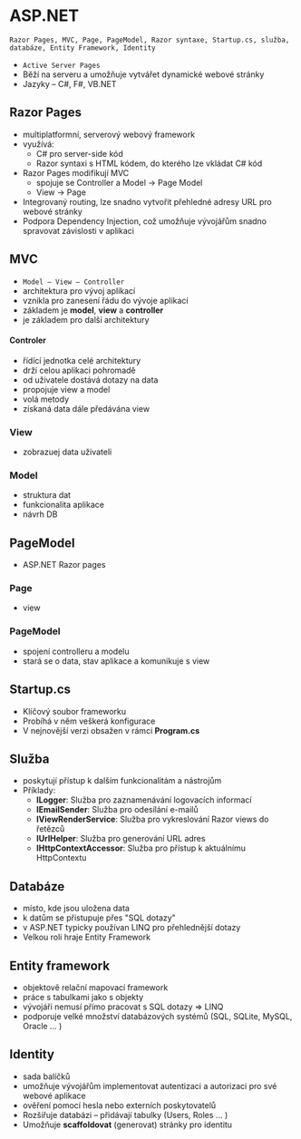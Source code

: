 # ASP.NET

`Razor Pages, MVC, Page, PageModel, Razor syntaxe, Startup.cs, služba, databáze, Entity Framework, Identity`


- `Active Server Pages`
- Běží na serveru a umožňuje vytvářet dynamické webové stránky
- Jazyky – C#, F#, VB.NET

## Razor Pages

- multiplatformní, serverový webový framework
- využívá:
  - C# pro server-side kód
  - Razor syntaxi s HTML kódem, do kterého lze vkládat C# kód
- Razor Pages modifikují MVC
  - spojuje se Controller a Model -> Page Model
  - View -> Page
- Integrovaný routing, lze snadno vytvořit přehledné adresy URL pro webové stránky
- Podpora Dependency Injection, což umožňuje vývojářům snadno spravovat závislosti v aplikaci

## MVC
- `Model – View – Controller`
- architektura pro vývoj aplikací
- vznikla pro zanesení řádu do vývoje aplikací
- základem je **model**, **view** a **controller**
- je základem pro další architektury

#### Controler

- řídící jednotka celé architektury
- drží celou aplikaci pohromadě
- od uživatele dostává dotazy na data
- propojuje view a model
- volá metody
- získaná data dále předávána view

### View

- zobrazuej data uživateli

### Model

- struktura dat
- funkcionalita aplikace
- návrh DB

## PageModel

- ASP.NET Razor pages

### Page

- view

### PageModel

- spojení controlleru a modelu
- stará se o data, stav aplikace a komunikuje s view

## Startup.cs

- Klíčový soubor frameworku
- Probíhá v něm veškerá konfigurace
- V nejnovější verzi obsažen v rámci **Program.cs**

## Služba

- poskytují přístup k dalším funkcionalitám a nástrojům
- Příklady:
  - **ILogger**: Služba pro zaznamenávání logovacích informací
  - **IEmailSender**: Služba pro odesílání e-mailů
  - **IViewRenderService**: Služba pro vykreslování Razor views do řetězců
  - **IUrlHelper**: Služba pro generování URL adres
  - **IHttpContextAccessor**: Služba pro přístup k aktuálnímu HttpContextu

## Databáze

- místo, kde jsou uložena data
- k datům se přistupuje přes "SQL dotazy"
- v ASP.NET typicky používan LINQ pro přehlednější dotazy
- Velkou roli hraje Entity Framework

## Entity framework

- objektově relační mapovací framework
- práce s tabulkami jako s objekty
- vývojáři nemusí přímo pracovat s SQL dotazy => LINQ
- podporuje velké množství databázových systémů (SQL, SQLite, MySQL, Oracle ... )

## Identity

- sada balíčků
- umožňuje vývojářům implementovat autentizaci a autorizaci pro své webové aplikace
- ověření pomocí hesla nebo externích poskytovatelů
- Rozšiřuje databázi – přidávají tabulky (Users, Roles ... )
- Umožňuje **scaffoldovat** (generovat) stránky pro identitu
